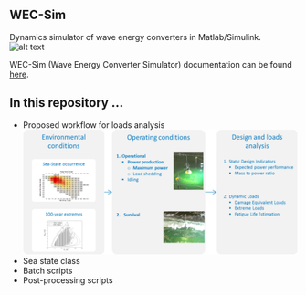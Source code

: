 ## WEC-Sim
Dynamics simulator of wave energy converters in Matlab/Simulink.
![alt text][wecsim]

[wecsim]: https://github.com/brauliobarahona/WEC-Sim-1/wecsim.png "Block diagram overview of WEC-Sim"
[workflow]: https://raw.githubusercontent.com/brauliobarahona/WEC-Sim-1/master/loads_analysis_workflow.png "Proposed loads analysis workflow"


WEC-Sim (Wave Energy Converter Simulator) documentation can be found [here](http://wec-sim.github.io/WEC-Sim).


## In this repository ...
+ Proposed workflow for loads analysis
![alt text][workflow]
+ Sea state class
+ Batch scripts
+ Post-processing scripts
